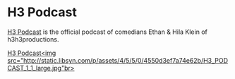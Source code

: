 H3 Podcast
=============================

<a href="http://h3h3roost.libsyn.com/">H3 Podcast</a> is  the official podcast of comedians Ethan & Hila Klein of h3h3productions.<br>

<a href="">H3 Podcast<img src="http://static.libsyn.com/p/assets/4/5/5/0/4550d3ef7a74e62b/H3_PODCAST_1_1_large.jpg"br>